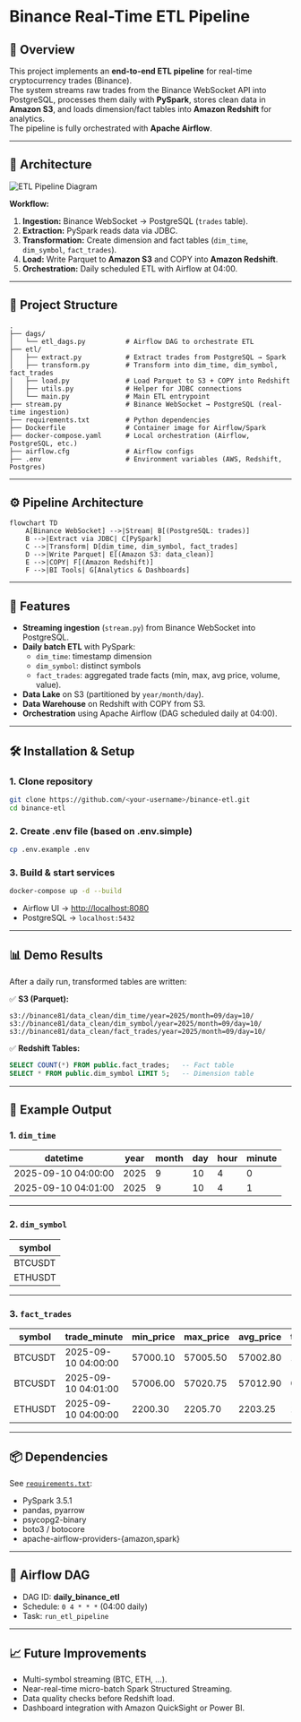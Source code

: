 # Binance Real-Time ETL Pipeline

## 📌 Overview
This project implements an **end-to-end ETL pipeline** for real-time cryptocurrency trades (Binance).  
The system streams raw trades from the Binance WebSocket API into PostgreSQL, processes them daily with **PySpark**, stores clean data in **Amazon S3**, and loads dimension/fact tables into **Amazon Redshift** for analytics.  
The pipeline is fully orchestrated with **Apache Airflow**.

---

## 📐 Architecture
![ETL Pipeline Diagram](etl_pipeline.png)

**Workflow:**
1. **Ingestion:** Binance WebSocket → PostgreSQL (`trades` table).  
2. **Extraction:** PySpark reads data via JDBC.  
3. **Transformation:** Create dimension and fact tables (`dim_time`, `dim_symbol`, `fact_trades`).  
4. **Load:** Write Parquet to **Amazon S3** and COPY into **Amazon Redshift**.  
5. **Orchestration:** Daily scheduled ETL with Airflow at 04:00.  

---

## 📂 Project Structure
```
.
├── dags/
│   └── etl_dags.py          # Airflow DAG to orchestrate ETL
├── etl/
│   ├── extract.py           # Extract trades from PostgreSQL → Spark
│   ├── transform.py         # Transform into dim_time, dim_symbol, fact_trades
│   ├── load.py              # Load Parquet to S3 + COPY into Redshift
│   ├── utils.py             # Helper for JDBC connections
│   └── main.py              # Main ETL entrypoint
├── stream.py                # Binance WebSocket → PostgreSQL (real-time ingestion)
├── requirements.txt         # Python dependencies
├── Dockerfile               # Container image for Airflow/Spark
├── docker-compose.yaml      # Local orchestration (Airflow, PostgreSQL, etc.)
├── airflow.cfg              # Airflow configs
├── .env                     # Environment variables (AWS, Redshift, Postgres)
```

---

## ⚙️ Pipeline Architecture
```mermaid
flowchart TD
    A[Binance WebSocket] -->|Stream| B[(PostgreSQL: trades)]
    B -->|Extract via JDBC| C[PySpark]
    C -->|Transform| D[dim_time, dim_symbol, fact_trades]
    D -->|Write Parquet| E[(Amazon S3: data_clean)]
    E -->|COPY| F[(Amazon Redshift)]
    F -->|BI Tools| G[Analytics & Dashboards]
```

---

## 🚀 Features
- **Streaming ingestion** (`stream.py`) from Binance WebSocket into PostgreSQL.
- **Daily batch ETL** with PySpark:
  - `dim_time`: timestamp dimension
  - `dim_symbol`: distinct symbols
  - `fact_trades`: aggregated trade facts (min, max, avg price, volume, value).
- **Data Lake** on S3 (partitioned by `year/month/day`).
- **Data Warehouse** on Redshift with COPY from S3.
- **Orchestration** using Apache Airflow (DAG scheduled daily at 04:00).

---

## 🛠️ Installation & Setup

### 1. Clone repository
```bash
git clone https://github.com/<your-username>/binance-etl.git
cd binance-etl
```

### 2. Create .env file (based on .env.simple)
```bash
cp .env.example .env
```

### 3. Build & start services
```bash
docker-compose up -d --build
```

- Airflow UI → [http://localhost:8080](http://localhost:8080)  
- PostgreSQL → `localhost:5432`  

---

## 📊 Demo Results

After a daily run, transformed tables are written:

✅ **S3 (Parquet):**
```
s3://binance81/data_clean/dim_time/year=2025/month=09/day=10/
s3://binance81/data_clean/dim_symbol/year=2025/month=09/day=10/
s3://binance81/data_clean/fact_trades/year=2025/month=09/day=10/
```

✅ **Redshift Tables:**
```sql
SELECT COUNT(*) FROM public.fact_trades;   -- Fact table
SELECT * FROM public.dim_symbol LIMIT 5;   -- Dimension table
```

---

## 🧾 Example Output

### 1. `dim_time`
| datetime            | year | month | day | hour | minute |
|---------------------|------|-------|-----|------|--------|
| 2025-09-10 04:00:00 | 2025 | 9     | 10  | 4    | 0      |
| 2025-09-10 04:01:00 | 2025 | 9     | 10  | 4    | 1      |

---

### 2. `dim_symbol`
| symbol |
|--------|
| BTCUSDT|
| ETHUSDT|

---

### 3. `fact_trades`
| symbol  | trade_minute       | min_price | max_price | avg_price | total_quantity | total_trade_value |
|---------|--------------------|-----------|-----------|-----------|----------------|-------------------|
| BTCUSDT | 2025-09-10 04:00:00| 57000.10  | 57005.50  | 57002.80  | 1.52           | 86763.21          |
| BTCUSDT | 2025-09-10 04:01:00| 57006.00  | 57020.75  | 57012.90  | 0.85           | 48460.96          |
| ETHUSDT | 2025-09-10 04:00:00| 2200.30   | 2205.70   | 2203.25   | 12.50          | 27540.62          |

---

## 📦 Dependencies
See [`requirements.txt`](requirements.txt):
- PySpark 3.5.1
- pandas, pyarrow
- psycopg2-binary
- boto3 / botocore
- apache-airflow-providers-{amazon,spark}

---

## 📅 Airflow DAG
- DAG ID: **daily_binance_etl**
- Schedule: `0 4 * * *` (04:00 daily)
- Task: `run_etl_pipeline`

---

## 📈 Future Improvements
- Multi-symbol streaming (BTC, ETH, …).
- Near-real-time micro-batch Spark Structured Streaming.
- Data quality checks before Redshift load.
- Dashboard integration with Amazon QuickSight or Power BI.
